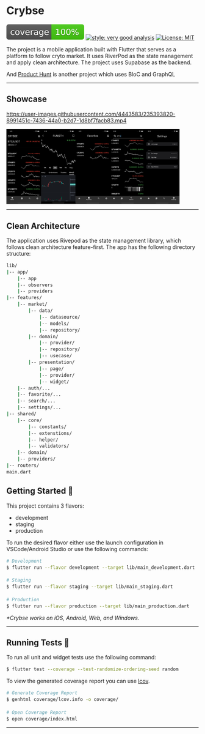 # Crybse

![coverage][coverage_badge]
[![style: very good analysis][very_good_analysis_badge]][very_good_analysis_link]
[![License: MIT][license_badge]][license_link]

The project is a mobile application built with Flutter that serves as a platform to follow cryto market. It uses RiverPod as the state management and apply clean architecture. The project uses Supabase as the backend.

And [Product Hunt](https://github.com/phuongpt/product_hunt) is another project which uses BloC and GraphQL


---
## Showcase

https://user-images.githubusercontent.com/4443583/235393820-8991451c-7436-44a0-b2d7-1d8bf7facb83.mp4
   
<div style="display: flex; flex-direction">
  <img style="width: 18%;" src="https://github.com/phuongpt/crybse/blob/develop/docs/images/screen1.png" alt="Image description">
  <img style="width: 18%;" src="https://github.com/phuongpt/crybse/blob/develop/docs/images/screen2.png" alt="Image description">
  <img style="width: 18%;" src="https://github.com/phuongpt/crybse/blob/develop/docs/images/screen3.png" alt="Image description">
  <img style="width: 18%;" src="https://github.com/phuongpt/crybse/blob/develop/docs/images/screen4.png" alt="Image description">
  <img style="width: 18%;" src="https://github.com/phuongpt/crybse/blob/develop/docs/images/screen5.png" alt="Image description">
</div>


---

## Clean Architecture
The application uses Rivepod as the state management library, which follows clean architecture feature-first. 
The app has the following directory structure:

```sh
lib/
|-- app/
    |-- app
    |-- observers
    |-- providers
|-- features/
    |-- market/
        |-- data/
            |-- datasource/
            |-- models/
            |-- repository/
        |-- domain/
            |-- provider/
            |-- repository/
            |-- usecase/
        |-- presentation/
            |-- page/
            |-- provider/
            |-- widget/
    |-- auth/...
    |-- favorite/...
    |-- search/...
    |-- settings/...
|-- shared/
    |-- core/
        |-- constants/
        |-- extenstions/
        |-- helper/
        |-- validators/
    |-- domain/
    |-- providers/
|-- routers/
main.dart

```


## Getting Started 🚀

This project contains 3 flavors:

- development
- staging
- production

To run the desired flavor either use the launch configuration in VSCode/Android Studio or use the following commands:

```sh
# Development
$ flutter run --flavor development --target lib/main_development.dart

# Staging
$ flutter run --flavor staging --target lib/main_staging.dart

# Production
$ flutter run --flavor production --target lib/main_production.dart
```

_\*Crybse works on iOS, Android, Web, and Windows._

---

## Running Tests 🧪

To run all unit and widget tests use the following command:

```sh
$ flutter test --coverage --test-randomize-ordering-seed random
```

To view the generated coverage report you can use [lcov](https://github.com/linux-test-project/lcov).

```sh
# Generate Coverage Report
$ genhtml coverage/lcov.info -o coverage/

# Open Coverage Report
$ open coverage/index.html
```

---


[coverage_badge]: coverage_badge.svg
[flutter_localizations_link]: https://api.flutter.dev/flutter/flutter_localizations/flutter_localizations-library.html
[internationalization_link]: https://flutter.dev/docs/development/accessibility-and-localization/internationalization
[license_badge]: https://img.shields.io/badge/license-MIT-blue.svg
[license_link]: https://opensource.org/licenses/MIT
[very_good_analysis_badge]: https://img.shields.io/badge/style-very_good_analysis-B22C89.svg
[very_good_analysis_link]: https://pub.dev/packages/very_good_analysis
[very_good_cli_link]: https://github.com/VeryGoodOpenSource/very_good_cli

